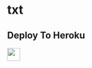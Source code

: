 # txt


## Deploy To Heroku

<a href="https://heroku.com/deploy?template=https://github.com/Satyamguru/txt">
     <img height="30px" src="https://img.shields.io/badge/Deploy%20To%20Heroku-blueviolet?style=for-the-badge&logo=heroku">
  </a>
